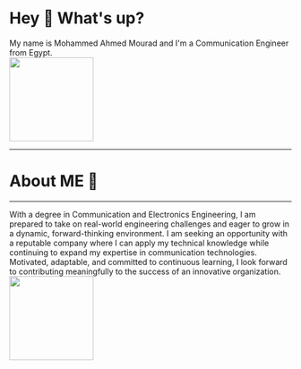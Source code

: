 # Hey 👋 What's up?

My name is Mohammed Ahmed Mourad and I'm a Communication Engineer from Egypt.  
<img src="https://github.com/user-attachments/assets/bc511e86-17a5-4a33-9af4-292be43f60b2" width="150"/>

**************************************************
# About ME 👋
**************************************************
With a degree in Communication and Electronics Engineering, I am prepared to take on real-world
engineering challenges and eager to grow in a dynamic, forward-thinking environment. I am seeking an
opportunity with a reputable company where I can apply my technical knowledge while continuing to
expand my expertise in communication technologies. Motivated, adaptable, and committed to
continuous learning, I look forward to contributing meaningfully to the success of an innovative
organization.  
<img src="https://github.com/user-attachments/assets/a6a433e7-22c9-4f87-9f6d-1cae775cfa19" width="150"/>

